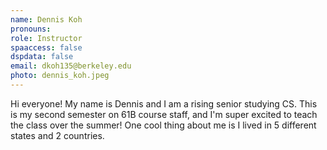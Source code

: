 ```yaml
---
name: Dennis Koh
pronouns:
role: Instructor
spaaccess: false
dspdata: false
email: dkoh135@berkeley.edu
photo: dennis_koh.jpeg
---
```



Hi everyone! My name is Dennis and I am a rising senior studying CS. This is my second semester on 61B course staff, and I'm super excited to teach the class over the summer! One cool thing about me is I lived in 5 different states and 2 countries. 